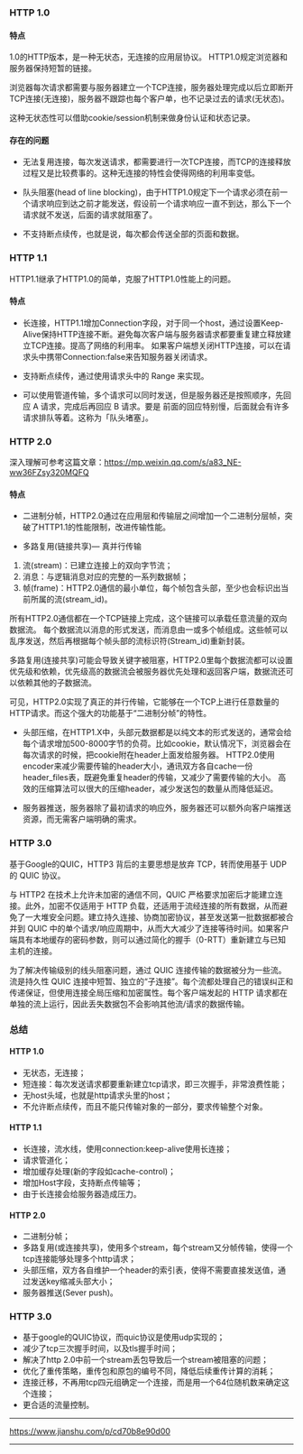 ### HTTP 1.0
####    特点
1.0的HTTP版本，是一种无状态，无连接的应用层协议。 HTTP1.0规定浏览器和服务器保持短暂的链接。

浏览器每次请求都需要与服务器建立一个TCP连接，服务器处理完成以后立即断开TCP连接(无连接)，服务器不跟踪也每个客户单，也不记录过去的请求(无状态)。

这种无状态性可以借助cookie/session机制来做身份认证和状态记录。

####    存在的问题
*   无法复用连接，每次发送请求，都需要进行一次TCP连接，而TCP的连接释放过程又是比较费事的。这种无连接的特性会使得网络的利用率变低。

*   队头阻塞(head of line blocking)，由于HTTP1.0规定下一个请求必须在前一个请求响应到达之前才能发送，假设前一个请求响应一直不到达，那么下一个请求就不发送，后面的请求就阻塞了。

*   不支持断点续传，也就是说，每次都会传送全部的页面和数据。

### HTTP 1.1
HTTP1.1继承了HTTP1.0的简单，克服了HTTP1.0性能上的问题。

####    特点
*   长连接，HTTP1.1增加Connection字段，对于同一个host，通过设置Keep-Alive保持HTTP连接不断。避免每次客户端与服务器请求都要重复建立释放建立TCP连接。提高了网络的利用率。
如果客户端想关闭HTTP连接，可以在请求头中携带Connection:false来告知服务器关闭请求。

*   支持断点续传，通过使用请求头中的 Range 来实现。

*   可以使用管道传输，多个请求可以同时发送，但是服务器还是按照顺序，先回应 A 请求，完成后再回应 B 请求。要是 前面的回应特别慢，后面就会有许多请求排队等着。这称为「队头堵塞」。

### HTTP 2.0
深入理解可参考这篇文章：https://mp.weixin.qq.com/s/a83_NE-ww36FZsy320MQFQ

####    特点
*   二进制分帧，HTTP2.0通过在应用层和传输层之间增加一个二进制分层帧，突破了HTTP1.1的性能限制，改进传输性能。

*   多路复用(链接共享)— 真并行传输

1.  流(stream)：已建立连接上的双向字节流；
2.  消息：与逻辑消息对应的完整的一系列数据帧；
3.  帧(frame)：HTTP2.0通信的最小单位，每个帧包含头部，至少也会标识出当前所属的流(stream_id)。

所有HTTP2.0通信都在一个TCP链接上完成，这个链接可以承载任意流量的双向数据流。
每个数据流以消息的形式发送，而消息由一或多个帧组成。这些帧可以乱序发送，然后再根据每个帧头部的流标识符(Stream_id)重新封装。

多路复用(连接共享)可能会导致关键字被阻塞，HTTP2.0里每个数据流都可以设置优先级和依赖，优先级高的数据流会被服务器优先处理和返回客户端，数据流还可以依赖其他的子数据流。

可见，HTTP2.0实现了真正的并行传输，它能够在一个TCP上进行任意数量的HTTP请求。而这个强大的功能基于“二进制分帧”的特性。

*   头部压缩，在HTTP1.X中，头部元数据都是以纯文本的形式发送的，通常会给每个请求增加500-8000字节的负荷。比如cookie，默认情况下，浏览器会在每次请求的时候，把cookie附在header上面发给服务器。
HTTP2.0使用encoder来减少需要传输的header大小，通讯双方各自cache一份header_files表，既避免重复header的传输，又减少了需要传输的大小。
高效的压缩算法可以很大的压缩header，减少发送包的数量从而降低延迟。

*   服务器推送，服务器除了最初请求的响应外，服务器还可以额外向客户端推送资源，而无需客户端明确的需求。

### HTTP 3.0
基于Google的QUIC，HTTP3 背后的主要思想是放弃 TCP，转而使用基于 UDP 的 QUIC 协议。

与 HTTP2 在技术上允许未加密的通信不同，QUIC 严格要求加密后才能建立连接。此外，加密不仅适用于 HTTP 负载，还适用于流经连接的所有数据，从而避免了一大堆安全问题。建立持久连接、协商加密协议，甚至发送第一批数据都被合并到 QUIC 中的单个请求/响应周期中，从而大大减少了连接等待时间。如果客户端具有本地缓存的密码参数，则可以通过简化的握手（0-RTT）重新建立与已知主机的连接。

为了解决传输级别的线头阻塞问题，通过 QUIC 连接传输的数据被分为一些流。流是持久性 QUIC 连接中短暂、独立的“子连接”。每个流都处理自己的错误纠正和传递保证，但使用连接全局压缩和加密属性。每个客户端发起的 HTTP 请求都在单独的流上运行，因此丢失数据包不会影响其他流/请求的数据传输。

### 总结

####    HTTP 1.0
*   无状态，无连接；
*   短连接：每次发送请求都要重新建立tcp请求，即三次握手，非常浪费性能；
*   无host头域，也就是http请求头里的host；
*   不允许断点续传，而且不能只传输对象的一部分，要求传输整个对象。

####    HTTP 1.1
*   长连接，流水线，使用connection:keep-alive使用长连接；
*   请求管道化；
*   增加缓存处理(新的字段如cache-control)；
*   增加Host字段，支持断点传输等；
*   由于长连接会给服务器造成压力。

####    HTTP 2.0
*   二进制分帧；
*   多路复用(或连接共享)，使用多个stream，每个stream又分帧传输，使得一个tcp连接能够处理多个http请求；
*   头部压缩，双方各自维护一个header的索引表，使得不需要直接发送值，通过发送key缩减头部大小；
*   服务器推送(Sever push)。

### HTTP 3.0
*   基于google的QUIC协议，而quic协议是使用udp实现的；
*   减少了tcp三次握手时间，以及tls握手时间；
*   解决了http 2.0中前一个stream丢包导致后一个stream被阻塞的问题；
*   优化了重传策略，重传包和原包的编号不同，降低后续重传计算的消耗；
*   连接迁移，不再用tcp四元组确定一个连接，而是用一个64位随机数来确定这个连接；
*   更合适的流量控制。

***
https://www.jianshu.com/p/cd70b8e90d00
***